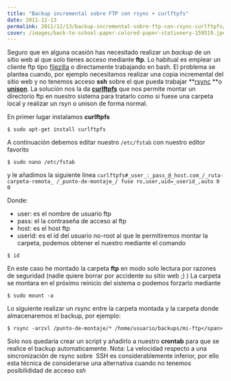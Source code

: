 ```yaml
---
title: "Backup incremental sobre FTP con rsync + curlftpfs"
date: 2011-12-13
permalink: 2011/12/13/backup-incremental-sobre-ftp-con-rsync-curlftpfs/
cover: /images/back-to-school-paper-colored-paper-stationery-159519.jpeg
---
```

Seguro que en alguna ocasión has necesitado realizar un _backup_ de un sitio web al que solo tienes acceso mediante **ftp**. Lo habitual es emplear un cliente ftp tipo [filezilla](http://filezilla-project.org/) o directamente trabajando en bash. El problema se plantea cuando, por ejemplo necesitamos realizar una copia incremental del sitio web y no tenemos acceso **ssh** sobre el que pueda trabajar **[rsync](http://es.wikipedia.org/wiki/Rsync) **o **[unison](http://www.cis.upenn.edu/~bcpierce/unison/)**. La solución nos la da **[curlftpfs](http://curlftpfs.sourceforge.net/)** que nos permite montar un directorio ftp en nuestro sistema para tratarlo como si fuese una carpeta local y realizar un rsyn o unison de forma normal.

En primer lugar instalamos **curlftpfs** 
```
$ sudo apt-get install curlftpfs
```

A continuación debemos editar nuestro `/etc/fstab` con nuestro editor favorito 
```
$ sudo nano /etc/fstab
```
y le añadimos la siguiente linea `curlftpfs#_user_:_pass_@_host.com_/_ruta-carpeta-remota_ /_punto-de-montaje_/ fuse ro,user,uid=_userid_,auto 0 0`
 
Donde:

*   user: es el nombre de usuario ftp
*   pass: el la contraseña de acceso al ftp
*   host: es el host ftp
*   userid: es el id del usuario no-root al que le permitiremos montar la carpeta, podemos obtener el nuestro mediante el comando

```
$ id
```

En este caso he montado la carpeta **ftp** en modo solo lectura por razones de seguridad (nadie quiere borrar por accidente su sitio web ;) ) La carpeta se montara en el próximo reinicio del sistema o podemos forzarlo mediante 

```
$ sudo mount -a
```
 
Lo siguiente realizar un rsync entre la carpeta montada y la carpeta donde almacenaremos el backup, por ejemplo: 

```
$ rsync -arzvl /punto-de-montaje/* /home/usuario/backups/mi-ftp</span>
```
Solo nos quedaria crear un script y añadirlo a nuestro **crontab** para que se realice el backup automaticamente. Nota: La velocidad respecto a una sincronización de rsync sobre  SSH es considerablemente inferior, por ello esta técnica de considerarse una alternativa cuando no tenemos posibilididad de acceso _ssh_
